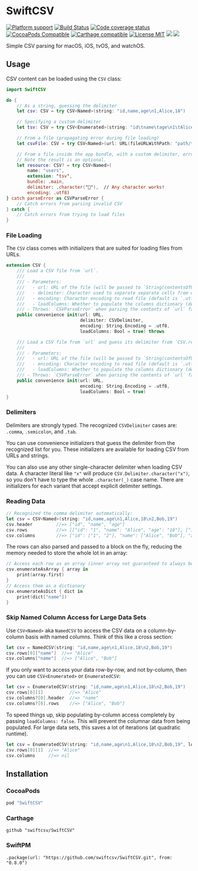 # SwiftCSV

[![Platform support](https://img.shields.io/badge/platform-ios%20%7C%20osx%20%7C%20tvos%20%7C%20watchos-lightgrey.svg?style=flat-square)](https://github.com/swiftcsv/SwiftCSV/blob/master/LICENSE.md)
[![Build Status](https://img.shields.io/travis/swiftcsv/SwiftCSV/master.svg?style=flat-square)](https://travis-ci.org/swiftcsv/SwiftCSV)
[![Code coverage status](https://codecov.io/gh/swiftcsv/SwiftCSV/branch/master/graph/badge.svg)](https://codecov.io/gh/swiftcsv/SwiftCSV)
[![CocoaPods Compatible](https://img.shields.io/cocoapods/v/SwiftCSV.svg?style=flat-square)](https://cocoapods.org/pods/SwiftCSV)
[![Carthage compatible](https://img.shields.io/badge/Carthage-compatible-4BC51D.svg?style=flat)](https://github.com/Carthage/Carthage)
[![License MIT](https://img.shields.io/badge/license-MIT-blue.svg?style=flat-square)](https://github.com/swiftcsv/SwiftCSV/blob/master/LICENSE.md)
[![](https://img.shields.io/endpoint?url=https%3A%2F%2Fswiftpackageindex.com%2Fapi%2Fpackages%2Fswiftcsv%2FSwiftCSV%2Fbadge%3Ftype%3Dswift-versions)](https://swiftpackageindex.com/swiftcsv/SwiftCSV)
[![](https://img.shields.io/endpoint?url=https%3A%2F%2Fswiftpackageindex.com%2Fapi%2Fpackages%2Fswiftcsv%2FSwiftCSV%2Fbadge%3Ftype%3Dplatforms)](https://swiftpackageindex.com/swiftcsv/SwiftCSV)

Simple CSV parsing for macOS, iOS, tvOS, and watchOS.

## Usage

CSV content can be loaded using the `CSV` class:

```swift
import SwiftCSV

do {
    // As a string, guessing the delimiter
    let csv: CSV = try CSV<Named>(string: "id,name,age\n1,Alice,18")

    // Specifying a custom delimiter
    let tsv: CSV = try CSV<Enumerated>(string: "id\tname\tage\n1\tAlice\t18", delimiter: .tab)

    // From a file (propagating error during file loading)
    let csvFile: CSV = try CSV<Named>(url: URL(fileURLWithPath: "path/to/users.csv"))

    // From a file inside the app bundle, with a custom delimiter, errors, and custom encoding.
    // Note the result is an optional.
    let resource: CSV? = try CSV<Named>(
        name: "users",
        extension: "tsv",
        bundle: .main,
        delimiter: .character("🐠"),  // Any character works!
        encoding: .utf8)
} catch parseError as CSVParseError {
    // Catch errors from parsing invalid CSV
} catch {
    // Catch errors from trying to load files
}
```

### File Loading

The `CSV` class comes with initializers that are suited for loading files from URLs.

```swift
extension CSV {
    /// Load a CSV file from `url`.
    ///
    /// - Parameters:
    ///   - url: URL of the file (will be passed to `String(contentsOfURL:encoding:)` to load)
    ///   - delimiter: Character used to separate separate cells from one another in rows.
    ///   - encoding: Character encoding to read file (default is `.utf8`)
    ///   - loadColumns: Whether to populate the columns dictionary (default is `true`)
    /// - Throws: `CSVParseError` when parsing the contents of `url` fails, or file loading errors.
    public convenience init(url: URL,
                            delimiter: CSVDelimiter,
                            encoding: String.Encoding = .utf8,
                            loadColumns: Bool = true) throws

    /// Load a CSV file from `url` and guess its delimiter from `CSV.recognizedDelimiters`, falling back to `.comma`.
    ///
    /// - Parameters:
    ///   - url: URL of the file (will be passed to `String(contentsOfURL:encoding:)` to load)
    ///   - encoding: Character encoding to read file (default is `.utf8`)
    ///   - loadColumns: Whether to populate the columns dictionary (default is `true`)
    /// - Throws: `CSVParseError` when parsing the contents of `url` fails, or file loading errors.
    public convenience init(url: URL,
                            encoding: String.Encoding = .utf8,
                            loadColumns: Bool = true)
}
```

### Delimiters

Delimiters are strongly typed. The recognized `CSVDelimiter` cases are: `.comma`, `.semicolon`, and `.tab`.

You can use convenience initializers that guess the delimiter from the recognized list for you. These initializers are available for loading CSV from URLs and strings.

You can also use any other single-character delimiter when loading CSV data. A character literal like `"x"` will produce `CSV.Delimiter.character("x")`, so you don't have to type the whole `.character(_)` case name. There are initializers for each variant that accept explicit delimiter settings.

### Reading Data

```swift
// Recognized the comma delimiter automatically:
let csv = CSV<Named>(string: "id,name,age\n1,Alice,18\n2,Bob,19")
csv.header         //=> ["id", "name", "age"]
csv.rows           //=> [["id": "1", "name": "Alice", "age": "18"], ["id": "2", "name": "Bob", "age": "19"]]
csv.columns        //=> ["id": ["1", "2"], "name": ["Alice", "Bob"], "age": ["18", "19"]]
```

The rows can also parsed and passed to a block on the fly, reducing the memory needed to store the whole lot in an array:

```swift
// Access each row as an array (inner array not guaranteed to always be equal length to the header)
csv.enumerateAsArray { array in
    print(array.first)
}
// Access them as a dictionary
csv.enumerateAsDict { dict in
    print(dict["name"])
}
```

### Skip Named Column Access for Large Data Sets

Use `CSV<Named>` aka `NamedCSV` to access the CSV data on a column-by-column basis with named columns. Think of this like a cross section:

```swift
let csv = NamedCSV(string: "id,name,age\n1,Alice,18\n2,Bob,19")
csv.rows[0]["name"]  //=> "Alice"
csv.columns["name"]  //=> ["Alice", "Bob"]
```

If you only want to access your data row-by-row, and not by-column, then you can use `CSV<Enumerated>` or `EnumeratedCSV`:

```swift
let csv = EnumeratedCSV(string: "id,name,age\n1,Alice,18\n2,Bob,19")
csv.rows[0][1]          //=> "Alice"
csv.columns?[0].header  //=> "name"
csv.columns?[0].rows    //=> ["Alice", "Bob"]
```

To speed things up, skip populating by-column access completely by passing `loadColumns: false`. This will prevent the columnar data from being populated. For large data sets, this saves a lot of iterations (at quadratic runtime).

```swift
let csv = EnumeratedCSV(string: "id,name,age\n1,Alice,18\n2,Bob,19", loadColumns: false)
csv.rows[0][1]  //=> "Alice"
csv.columns     //=> nil
```


## Installation

### CocoaPods

```ruby
pod "SwiftCSV"
```

### Carthage

```
github "swiftcsv/SwiftCSV"
```

### SwiftPM

```
.package(url: "https://github.com/swiftcsv/SwiftCSV.git", from: "0.8.0")
```

